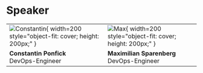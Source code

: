 # Speaker

|                                                                                             |                                                                               |
| ------------------------------------------------------------------------------------------- | ----------------------------------------------------------------------------- |
| ![Constantin](images/constantin.jpg){ width=200 style="object-fit: cover; height: 200px;" } | ![Max](images/max.jpg){ width=200 style="object-fit: cover; height: 200px;" } |
| **Constantin Ponfick**<br>DevOps-Engineer                                                   | **Maximilian Sparenberg**<br>DevOps-Engineer                                  |